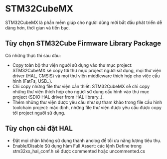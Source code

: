 # STM32CubeMX

STM32CubeMX là phần mềm giúp cho người dùng mới bắt đầu phát triển dễ dàng hơn, thời gian và tiền bạc. 

## Tùy chọn STM32Cube Firmware Library Package

Có những thực thi sau đâu:

- Copy toàn bộ thư viện người sử dụng vào thư mục project: STM32CubeMX sẽ copy tới thư mục project người sử dụng, mọi thư viện driver (HAL, CMSIS) và mọi thư viện middleware thích hợp cho việc cấu hình (FatFs, USB..).
- Chỉ copy những file thư viện cần thiết: STM32CubeMX sễ chỉ copy những thư viện thích hợp cho người sử dụng cấu hình vào thư mục project (SDIO HAL driver from HAL library..).
- Thêm những thư viện được yêu cầu như sự tham khảo trong file cấu hình toolchain project: mặc định, những file thư viện được yêu cầu được copy tới project người sử dụng. 

## Tùy chọn cài đặt HAL

- Đặt mọi chân không sử dụng thành anolog để tối ưu năng lượng tiêu thụ.
- Enable/Disable Sử dụng hàm Full Assert: các lệnh Define trong stm32xx_hal_conf.h sẽ được commented hoặc uncommented.cs